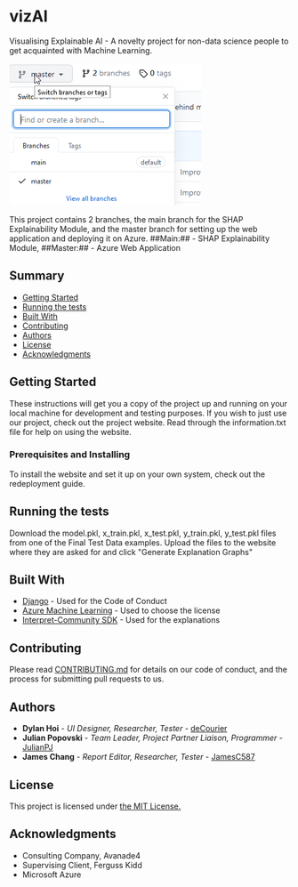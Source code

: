 # vizAI

Visualising Explainable AI - A novelty project for non-data science people to get acquainted with Machine Learning.

![branches](./redeployment/branches.png )

This project contains 2 branches, the main branch for the SHAP Explainability Module, and the master branch for setting up the web application and deploying it on Azure. ##Main:## - SHAP Explainability Module, ##Master:## - Azure Web Application 

## Summary

  - [Getting Started](#getting-started)
  - [Running the tests](#running-the-tests)
  - [Built With](#built-with)
  - [Contributing](#contributing)
  - [Authors](#authors)
  - [License](#license)
  - [Acknowledgments](#acknowledgments)

## Getting Started

These instructions will get you a copy of the project up and running on
your local machine for development and testing purposes. If you wish to
just use our project, check out the project website. Read through the 
information.txt file for help on using the website.

### Prerequisites and Installing

To install the website and set it up on your own system, check out the redeployment guide.

## Running the tests

Download the model.pkl, x_train.pkl, x_test.pkl, y_train.pkl, y_test.pkl files from one of the Final Test Data examples.
Upload the files to the website where they are asked for and click "Generate Explanation Graphs"

## Built With

  - [Django](https://www.djangoproject.com/) - Used
    for the Code of Conduct
  - [Azure Machine Learning](https://ml.azure.com/) - Used to choose
    the license
  - [Interpret-Community SDK](https://github.com/interpretml/interpret-community) - Used
    for the explanations

## Contributing

Please read [CONTRIBUTING.md](CONTRIBUTING.md) for details on our code
of conduct, and the process for submitting pull requests to us.


## Authors

  - **Dylan Hoi** - *UI Designer, Researcher, Tester* -
    [deCourier](https://github.com/deCourier)
  - **Julian Popovski** - *Team Leader, Project Partner Liaison, Programmer* -
    [JulianPJ](https://github.com/JulianPJ)
  - **James Chang** - *Report Editor, Researcher, Tester* -
    [JamesC587](https://github.com/JamesC587)


## License

This project is licensed under [the MIT License.](LICENSE.md)

## Acknowledgments

  - Consulting Company, Avanade4
  - Supervising Client, Ferguss Kidd
  - Microsoft Azure
